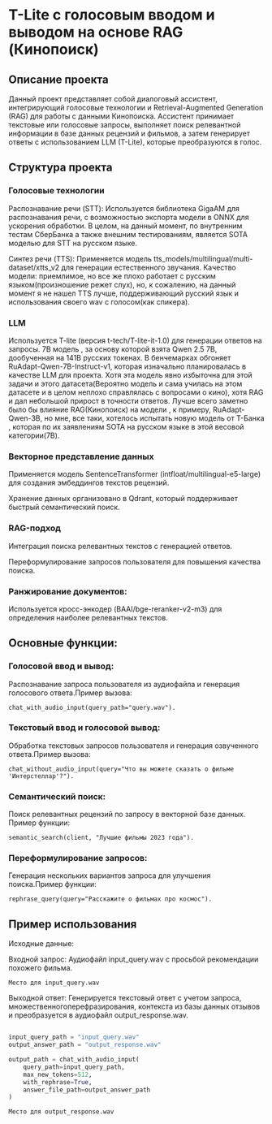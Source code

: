 # T-Lite с голосовым вводом и выводом на основе RAG (Кинопоиск)

## Описание проекта

  Данный проект представляет собой диалоговый ассистент, интегрирующий голосовые технологии и Retrieval-Augmented Generation (RAG) для работы с данными Кинопоиска. Ассистент принимает текстовые или голосовые запросы, выполняет поиск релевантной информации в базе данных рецензий и фильмов, а затем генерирует ответы с использованием LLM (T-Lite), которые преобразуются в голос.

## Структура проекта

### Голосовые технологии
  Распознавание речи (STT): Используется библиотека GigaAM для распознавания речи, с возможностью экспорта модели в ONNX для ускорения обработки. В целом, на данный момент, по внутренним тестам СберБанка а также внешним тестированиям, является SOTA моделью для STT на русском языке.
  
  Синтез речи (TTS): Применяется модель tts_models/multilingual/multi-dataset/xtts_v2 для генерации естественного звучания. Качество модели: приемлимое, но все же плохо работает с русским языком(произношение режет слух), но, к сожалению, на данный момент я не нашел TTS лучше, поддерживающий русский язык и использования своего wav с голосом(как спикера).


### LLM
  Используется T-lite (версия t-tech/T-lite-it-1.0) для генерации ответов на запросы. 7B модель , за основу которой взята Qwen 2.5 7B, дообученная на 141B русских токенах. В бенчемарках обгоняет RuAdapt-Qwen-7B-Instruct-v1, которая изначально планировалась в качестве LLM для проекта. Хотя эта модель явно избыточна для этой задачи и этого датасета(Вероятно модель и сама училась на этом датасете и в целом неплохо справлялась с вопросами о кино), хотя RAG и дал небольшой прирост в точности ответов. Лучше всего заметно было бы влияние RAG(Кинопоиск) на модели , к примеру, RuAdapt-Qwen-3B, но мне, все таки, хотелось испытать новую модель от Т-Банка , которая по их заявлениям SOTA на русском языке в этой весовой категории(7B).

### Векторное представление данных
  Применяется модель SentenceTransformer (intfloat/multilingual-e5-large) для создания эмбеддингов текстов рецензий.

  Хранение данных организовано в Qdrant, который поддерживает быстрый семантический поиск.

### RAG-подход
  Интеграция поиска релевантных текстов с генерацией ответов.
  
  Переформулирование запросов пользователя для повышения качества поиска.

### Ранжирование документов:
Используется кросс-энкодер (BAAI/bge-reranker-v2-m3) для определения наиболее релевантных текстов.

## Основные функции:
### Голосовой ввод и вывод:
Распознавание запроса пользователя из аудиофайла и генерация голосового ответа.Пример вызова: 

    chat_with_audio_input(query_path="query.wav").
### Текстовый ввод и голосовой вывод:
  Обработка текстовых запросов пользователя и генерация озвученного ответа.Пример вызова: 
  
    chat_without_audio_input(query="Что вы можете сказать о фильме 'Интерстеллар'?").
### Семантический поиск:
Поиск релевантных рецензий по запросу в векторной базе данных. Пример функции: 

    semantic_search(client, "Лучшие фильмы 2023 года").
### Переформулирование запросов: 
Генерация нескольких вариантов запроса для улучшения поиска.Пример функции: 

    rephrase_query(query="Расскажите о фильмах про космос").

## Пример использования

Исходные данные:

Входной запрос: Аудиофайл input_query.wav с просьбой рекомендации похожего фильма.

    Место для input_query.wav

Выходной ответ: Генерируется текстовый ответ с учетом запроса, множественногоперефразирования, контекста из базы данных отзывов и преобразуется в аудиофайл output_response.wav.

```python

input_query_path = "input_query.wav"
output_answer_path = "output_response.wav"

output_path = chat_with_audio_input(
    query_path=input_query_path,
    max_new_tokens=512,
    with_rephrase=True,  
    answer_file_path=output_answer_path
)

```

    Место для output_response.wav
